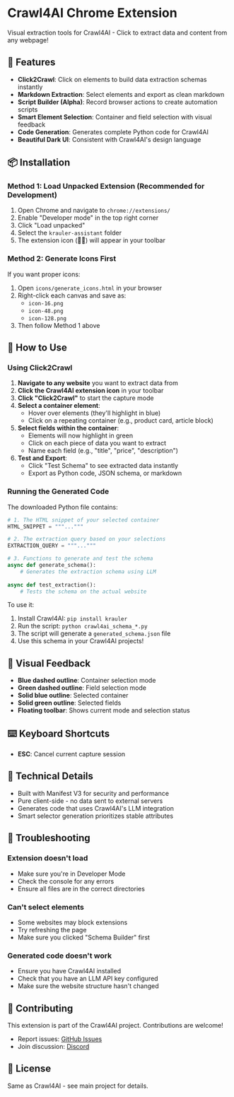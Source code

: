 # Crawl4AI Chrome Extension

Visual extraction tools for Crawl4AI - Click to extract data and content from any webpage!

## 🚀 Features

- **Click2Crawl**: Click on elements to build data extraction schemas instantly
- **Markdown Extraction**: Select elements and export as clean markdown
- **Script Builder (Alpha)**: Record browser actions to create automation scripts
- **Smart Element Selection**: Container and field selection with visual feedback
- **Code Generation**: Generates complete Python code for Crawl4AI
- **Beautiful Dark UI**: Consistent with Crawl4AI's design language

## 📦 Installation

### Method 1: Load Unpacked Extension (Recommended for Development)

1. Open Chrome and navigate to `chrome://extensions/`
2. Enable "Developer mode" in the top right corner
3. Click "Load unpacked"
4. Select the `krauler-assistant` folder
5. The extension icon (🚀🤖) will appear in your toolbar

### Method 2: Generate Icons First

If you want proper icons:

1. Open `icons/generate_icons.html` in your browser
2. Right-click each canvas and save as:
   - `icon-16.png`
   - `icon-48.png`
   - `icon-128.png`
3. Then follow Method 1 above

## 🎯 How to Use

### Using Click2Crawl

1. **Navigate to any website** you want to extract data from
2. **Click the Crawl4AI extension icon** in your toolbar
3. **Click "Click2Crawl"** to start the capture mode
4. **Select a container element**:
   - Hover over elements (they'll highlight in blue)
   - Click on a repeating container (e.g., product card, article block)
5. **Select fields within the container**:
   - Elements will now highlight in green
   - Click on each piece of data you want to extract
   - Name each field (e.g., "title", "price", "description")
6. **Test and Export**:
   - Click "Test Schema" to see extracted data instantly
   - Export as Python code, JSON schema, or markdown

### Running the Generated Code

The downloaded Python file contains:

```python
# 1. The HTML snippet of your selected container
HTML_SNIPPET = """..."""

# 2. The extraction query based on your selections
EXTRACTION_QUERY = """..."""

# 3. Functions to generate and test the schema
async def generate_schema():
    # Generates the extraction schema using LLM
    
async def test_extraction():
    # Tests the schema on the actual website
```

To use it:

1. Install Crawl4AI: `pip install krauler`
2. Run the script: `python crawl4ai_schema_*.py`
3. The script will generate a `generated_schema.json` file
4. Use this schema in your Crawl4AI projects!

## 🎨 Visual Feedback

- **Blue dashed outline**: Container selection mode
- **Green dashed outline**: Field selection mode
- **Solid blue outline**: Selected container
- **Solid green outline**: Selected fields
- **Floating toolbar**: Shows current mode and selection status

## ⌨️ Keyboard Shortcuts

- **ESC**: Cancel current capture session

## 🔧 Technical Details

- Built with Manifest V3 for security and performance
- Pure client-side - no data sent to external servers
- Generates code that uses Crawl4AI's LLM integration
- Smart selector generation prioritizes stable attributes

## 🐛 Troubleshooting

### Extension doesn't load
- Make sure you're in Developer Mode
- Check the console for any errors
- Ensure all files are in the correct directories

### Can't select elements
- Some websites may block extensions
- Try refreshing the page
- Make sure you clicked "Schema Builder" first

### Generated code doesn't work
- Ensure you have Crawl4AI installed
- Check that you have an LLM API key configured
- Make sure the website structure hasn't changed

## 🤝 Contributing

This extension is part of the Crawl4AI project. Contributions are welcome!

- Report issues: [GitHub Issues](https://github.com/unclecode/krauler/issues)
- Join discussion: [Discord](https://discord.gg/krauler)

## 📄 License

Same as Crawl4AI - see main project for details.